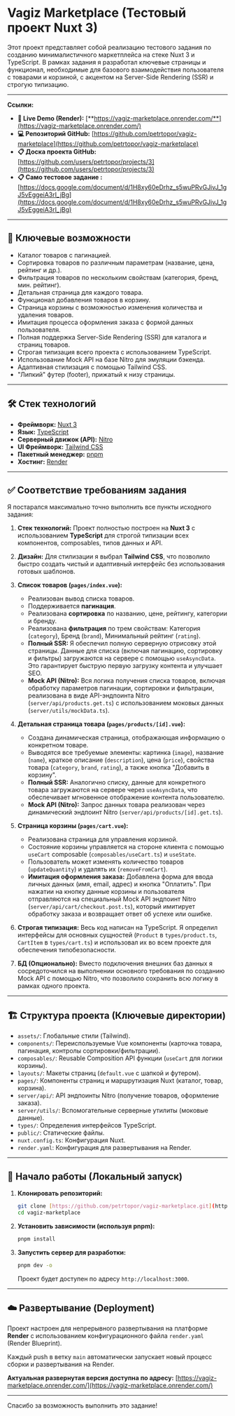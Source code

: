 # Vagiz Marketplace (Tecтовый проект Nuxt 3)

Этот проект представляет собой реализацию тестового задания по созданию минималистичного маркетплейса на стеке Nuxt 3 и TypeScript. В рамках задания я разработал ключевые страницы и функционал, необходимые для базового взаимодействия пользователя с товарами и корзиной, с акцентом на Server-Side Rendering (SSR) и строгую типизацию.

---

**Ссылки:**

- **🚀 Live Demo (Render):** [**https://vagiz-marketplace.onrender.com/**](https://vagiz-marketplace.onrender.com/)
- **💻 Репозиторий GitHub:** [https://github.com/petrtopor/vagiz-marketplace](https://github.com/petrtopor/vagiz-marketplace)
- **📋 Доска проекта GitHub:** [https://github.com/users/petrtopor/projects/3](https://github.com/users/petrtopor/projects/3)
- **📋 Само тестовое задание :** [https://docs.google.com/document/d/1H8xy60eDrhz_s5wuPRvGJivJ_1gJ5vEggeiA3rI_jBg](https://docs.google.com/document/d/1H8xy60eDrhz_s5wuPRvGJivJ_1gJ5vEggeiA3rI_jBg)

---

## 🌟 Ключевые возможности

- Каталог товаров с пагинацией.
- Сортировка товаров по различным параметрам (название, цена, рейтинг и др.).
- Фильтрация товаров по нескольким свойствам (категория, бренд, мин. рейтинг).
- Детальная страница для каждого товара.
- Функционал добавления товаров в корзину.
- Страница корзины с возможностью изменения количества и удаления товаров.
- Имитация процесса оформления заказа с формой данных пользователя.
- Полная поддержка Server-Side Rendering (SSR) для каталога и страниц товаров.
- Строгая типизация всего проекта с использованием TypeScript.
- Использование Mock API на базе Nitro для эмуляции бэкенда.
- Адаптивная стилизация с помощью Tailwind CSS.
- "Липкий" футер (footer), прижатый к низу страницы.

---

## 🛠️ Стек технологий

- **Фреймворк:** [Nuxt 3](https://nuxt.com/)
- **Язык:** [TypeScript](https://www.typescriptlang.org/)
- **Серверный движок (API):** [Nitro](https://nitro.unjs.io/)
- **UI Фреймворк:** [Tailwind CSS](https://tailwindcss.com/)
- **Пакетный менеджер:** [pnpm](https://pnpm.io/)
- **Хостинг:** [Render](https://render.com/)

---

## ✅ Соответствие требованиям задания

Я постарался максимально точно выполнить все пункты исходного задания:

1.  **Стек технологий:** Проект полностью построен на **Nuxt 3** с использованием **TypeScript** для строгой типизации всех компонентов, composables, типов данных и API.

2.  **Дизайн:** Для стилизации я выбрал **Tailwind CSS**, что позволило быстро создать чистый и адаптивный интерфейс без использования готовых шаблонов.

3.  **Список товаров (`pages/index.vue`):**

    - Реализован вывод списка товаров.
    - Поддерживается **пагинация**.
    - Реализована **сортировка** по названию, цене, рейтингу, категории и бренду.
    - Реализована **фильтрация** по трем свойствам: Категория (`category`), Бренд (`brand`), Минимальный рейтинг (`rating`).
    - **Полный SSR:** Я обеспечил полную серверную отрисовку этой страницы. Данные для списка (включая пагинацию, сортировку и фильтры) загружаются на сервере с помощью `useAsyncData`. Это гарантирует быструю первую загрузку контента и улучшает SEO.
    - **Mock API (Nitro):** Вся логика получения списка товаров, включая обработку параметров пагинации, сортировки и фильтрации, реализована в виде API-эндпоинта Nitro (`server/api/products.get.ts`) с использованием моковых данных (`server/utils/mockData.ts`).

4.  **Детальная страница товара (`pages/products/[id].vue`):**

    - Создана динамическая страница, отображающая информацию о конкретном товаре.
    - Выводятся все требуемые элементы: картинка (`image`), название (`name`), краткое описание (`description`), цена (`price`), свойства товара (`category`, `brand`, `rating`), а также кнопка "Добавить в корзину".
    - **Полный SSR:** Аналогично списку, данные для конкретного товара загружаются на сервере через `useAsyncData`, что обеспечивает мгновенное отображение контента пользователю.
    - **Mock API (Nitro):** Запрос данных товара реализован через динамический эндпоинт Nitro (`server/api/products/[id].get.ts`).

5.  **Страница корзины (`pages/cart.vue`):**

    - Реализована страница для управления корзиной.
    - Состояние корзины управляется на стороне клиента с помощью `useCart` composable (`composables/useCart.ts`) и `useState`.
    - Пользователь может изменять количество товаров (`updateQuantity`) и удалять их (`removeFromCart`).
    - **Имитация оформления заказа:** Добавлена форма для ввода личных данных (имя, email, адрес) и кнопка "Оплатить". При нажатии на кнопку данные корзины и пользователя отправляются на специальный Mock API эндпоинт Nitro (`server/api/cart/checkout.post.ts`), который имитирует обработку заказа и возвращает ответ об успехе или ошибке.

6.  **Строгая типизация:** Весь код написан на TypeScript. Я определил интерфейсы для основных сущностей (`Product` в `types/product.ts`, `CartItem` в `types/cart.ts`) и использовал их во всем проекте для обеспечения типобезопасности.

7.  **БД (Опционально):** Вместо подключения внешних баз данных я сосредоточился на выполнении основного требования по созданию Mock API с помощью Nitro, что позволило сохранить всю логику в рамках одного проекта.

---

## 🏗️ Структура проекта (Ключевые директории)

- `assets/`: Глобальные стили (Tailwind).
- `components/`: Переиспользуемые Vue компоненты (карточка товара, пагинация, контролы сортировки/фильтрации).
- `composables/`: Reusable Composition API функции (`useCart` для логики корзины).
- `layouts/`: Макеты страниц (`default.vue` с шапкой и футером).
- `pages/`: Компоненты страниц и маршрутизация Nuxt (каталог, товар, корзина).
- `server/api/`: API эндпоинты Nitro (получение товаров, оформление заказа).
- `server/utils/`: Вспомогательные серверные утилиты (моковые данные).
- `types/`: Определения интерфейсов TypeScript.
- `public/`: Статические файлы.
- `nuxt.config.ts`: Конфигурация Nuxt.
- `render.yaml`: Конфигурация для развертывания на Render.

---

## 🚀 Начало работы (Локальный запуск)

1.  **Клонировать репозиторий:**

    ```bash
    git clone [https://github.com/petrtopor/vagiz-marketplace.git](https://github.com/petrtopor/vagiz-marketplace.git)
    cd vagiz-marketplace
    ```

2.  **Установить зависимости (используя pnpm):**

    ```bash
    pnpm install
    ```

3.  **Запустить сервер для разработки:**
    ```bash
    pnpm dev -o
    ```
    Проект будет доступен по адресу `http://localhost:3000`.

---

## ☁️ Развертывание (Deployment)

Проект настроен для непрерывного развертывания на платформе **Render** с использованием конфигурационного файла `render.yaml` (Render Blueprint).

Каждый push в ветку `main` автоматически запускает новый процесс сборки и развертывания на Render.

**Актуальная развернутая версия доступна по адресу:** [https://vagiz-marketplace.onrender.com/](https://vagiz-marketplace.onrender.com/)

---

Спасибо за возможность выполнить это задание!
